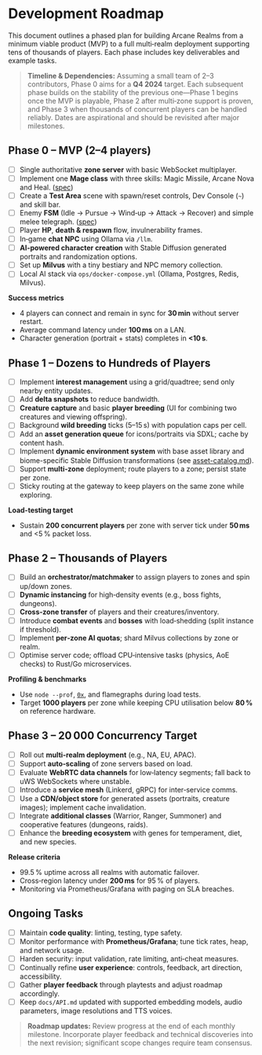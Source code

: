 # Development Roadmap

This document outlines a phased plan for building Arcane Realms from a minimum viable product (MVP) to a full multi‑realm deployment supporting tens of thousands of players. Each phase includes key deliverables and example tasks.

> **Timeline & Dependencies:** Assuming a small team of 2–3 contributors, Phase 0 aims for a **Q4 2024** target. Each subsequent phase builds on the stability of the previous one—Phase 1 begins once the MVP is playable, Phase 2 after multi‑zone support is proven, and Phase 3 when thousands of concurrent players can be handled reliably. Dates are aspirational and should be revisited after major milestones.

## Phase 0 – MVP (2–4 players)

- [ ] Single authoritative **zone server** with basic WebSocket multiplayer.
- [ ] Implement one **Mage class** with three skills: Magic Missile, Arcane Nova and Heal. ([spec](mage-skills.md))
- [ ] Create a **Test Area** scene with spawn/reset controls, Dev Console (`~`) and skill bar.
- [ ] Enemy **FSM** (Idle → Pursue → Wind‑up → Attack → Recover) and simple melee telegraph. ([spec](enemy-fsm.md))
- [ ] Player **HP**, **death & respawn** flow, invulnerability frames.
- [ ] In‑game **chat NPC** using Ollama via `/llm`.
- [ ] **AI-powered character creation** with Stable Diffusion generated portraits and randomization options.
- [ ] Set up **Milvus** with a tiny bestiary and NPC memory collection.
- [ ] Local AI stack via `ops/docker-compose.yml` (Ollama, Postgres, Redis, Milvus).

**Success metrics**

- 4 players can connect and remain in sync for **30 min** without server restart.
- Average command latency under **100 ms** on a LAN.
- Character generation (portrait + stats) completes in **<10 s**.

## Phase 1 – Dozens to Hundreds of Players

- [ ] Implement **interest management** using a grid/quadtree; send only nearby entity updates.
- [ ] Add **delta snapshots** to reduce bandwidth.
- [ ] **Creature capture** and basic **player breeding** (UI for combining two creatures and viewing offspring).
- [ ] Background **wild breeding** ticks (5–15 s) with population caps per cell.
- [ ] Add an **asset generation queue** for icons/portraits via SDXL; cache by content hash.
- [ ] Implement **dynamic environment system** with base asset library and biome-specific Stable Diffusion transformations (see [asset-catalog.md](asset-catalog.md)).
- [ ] Support **multi‑zone** deployment; route players to a zone; persist state per zone.
- [ ] Sticky routing at the gateway to keep players on the same zone while exploring.

**Load-testing target**

- Sustain **200 concurrent players** per zone with server tick under **50 ms** and <5 % packet loss.

## Phase 2 – Thousands of Players

- [ ] Build an **orchestrator/matchmaker** to assign players to zones and spin up/down zones.
- [ ] **Dynamic instancing** for high‑density events (e.g., boss fights, dungeons).
- [ ] **Cross‑zone transfer** of players and their creatures/inventory.
- [ ] Introduce **combat events** and **bosses** with load‑shedding (split instance if threshold).
- [ ] Implement **per‑zone AI quotas**; shard Milvus collections by zone or realm.
- [ ] Optimise server code; offload CPU‑intensive tasks (physics, AoE checks) to Rust/Go microservices.

**Profiling & benchmarks**

- Use `node --prof`, [`0x`](https://github.com/davidmarkclements/0x), and flamegraphs during load tests.
- Target **1000 players** per zone while keeping CPU utilisation below **80 %** on reference hardware.

## Phase 3 – 20 000 Concurrency Target

- [ ] Roll out **multi‑realm deployment** (e.g., NA, EU, APAC).
- [ ] Support **auto‑scaling** of zone servers based on load.
- [ ] Evaluate **WebRTC data channels** for low‑latency segments; fall back to uWS WebSockets where unstable.
- [ ] Introduce a **service mesh** (Linkerd, gRPC) for inter‑service comms.
- [ ] Use a **CDN/object store** for generated assets (portraits, creature images); implement cache invalidation.
- [ ] Integrate **additional classes** (Warrior, Ranger, Summoner) and cooperative features (dungeons, raids).
- [ ] Enhance the **breeding ecosystem** with genes for temperament, diet, and new species.

**Release criteria**

- 99.5 % uptime across all realms with automatic failover.
- Cross‑region latency under **200 ms** for 95 % of players.
- Monitoring via Prometheus/Grafana with paging on SLA breaches.

## Ongoing Tasks

- [ ] Maintain **code quality**: linting, testing, type safety.
- [ ] Monitor performance with **Prometheus/Grafana**; tune tick rates, heap, and network usage.
- [ ] Harden security: input validation, rate limiting, anti‑cheat measures.
- [ ] Continually refine **user experience**: controls, feedback, art direction, accessibility.
- [ ] Gather **player feedback** through playtests and adjust roadmap accordingly.
- [ ] Keep `docs/API.md` updated with supported embedding models, audio parameters, image resolutions and TTS voices.

> **Roadmap updates:** Review progress at the end of each monthly milestone. Incorporate player feedback and technical discoveries into the next revision; significant scope changes require team consensus.
